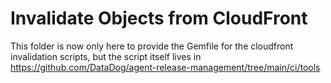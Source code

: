 # Invalidate Objects from CloudFront

This folder is now only here to provide the Gemfile for the cloudfront invalidation
scripts, but the script itself lives in https://github.com/DataDog/agent-release-management/tree/main/ci/tools
